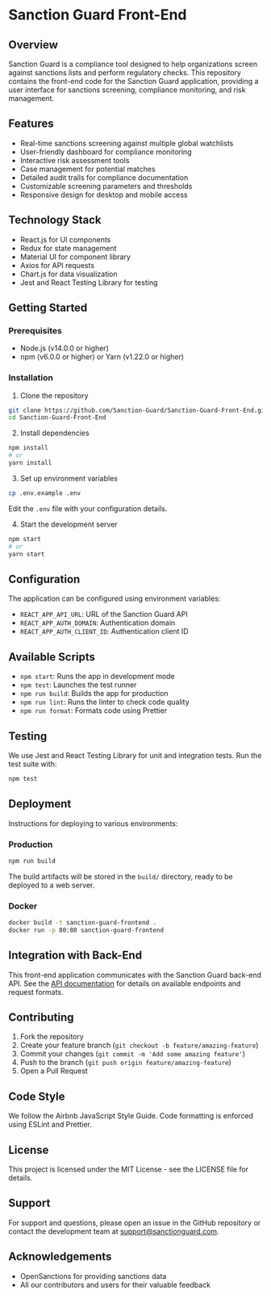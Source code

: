 # Sanction Guard Front-End

## Overview
Sanction Guard is a compliance tool designed to help organizations screen against sanctions lists and perform regulatory checks. This repository contains the front-end code for the Sanction Guard application, providing a user interface for sanctions screening, compliance monitoring, and risk management.

## Features
- Real-time sanctions screening against multiple global watchlists
- User-friendly dashboard for compliance monitoring
- Interactive risk assessment tools
- Case management for potential matches
- Detailed audit trails for compliance documentation
- Customizable screening parameters and thresholds
- Responsive design for desktop and mobile access

## Technology Stack
- React.js for UI components
- Redux for state management
- Material UI for component library
- Axios for API requests
- Chart.js for data visualization
- Jest and React Testing Library for testing

## Getting Started

### Prerequisites
- Node.js (v14.0.0 or higher)
- npm (v6.0.0 or higher) or Yarn (v1.22.0 or higher)

### Installation
1. Clone the repository
```bash
git clone https://github.com/Sanction-Guard/Sanction-Guard-Front-End.git
cd Sanction-Guard-Front-End
```

2. Install dependencies
```bash
npm install
# or
yarn install
```

3. Set up environment variables
```bash
cp .env.example .env
```
Edit the `.env` file with your configuration details.

4. Start the development server
```bash
npm start
# or
yarn start
```

## Configuration
The application can be configured using environment variables:
- `REACT_APP_API_URL`: URL of the Sanction Guard API
- `REACT_APP_AUTH_DOMAIN`: Authentication domain
- `REACT_APP_AUTH_CLIENT_ID`: Authentication client ID

## Available Scripts
- `npm start`: Runs the app in development mode
- `npm test`: Launches the test runner
- `npm run build`: Builds the app for production
- `npm run lint`: Runs the linter to check code quality
- `npm run format`: Formats code using Prettier

## Testing
We use Jest and React Testing Library for unit and integration tests. Run the test suite with:
```bash
npm test
```

## Deployment
Instructions for deploying to various environments:

### Production
```bash
npm run build
```
The build artifacts will be stored in the `build/` directory, ready to be deployed to a web server.

### Docker
```bash
docker build -t sanction-guard-frontend .
docker run -p 80:80 sanction-guard-frontend
```

## Integration with Back-End
This front-end application communicates with the Sanction Guard back-end API. See the [API documentation](https://github.com/Sanction-Guard/Sanction-Guard-API) for details on available endpoints and request formats.

## Contributing
1. Fork the repository
2. Create your feature branch (`git checkout -b feature/amazing-feature`)
3. Commit your changes (`git commit -m 'Add some amazing feature'`)
4. Push to the branch (`git push origin feature/amazing-feature`)
5. Open a Pull Request

## Code Style
We follow the Airbnb JavaScript Style Guide. Code formatting is enforced using ESLint and Prettier.

## License
This project is licensed under the MIT License - see the LICENSE file for details.

## Support
For support and questions, please open an issue in the GitHub repository or contact the development team at support@sanctionguard.com.

## Acknowledgements
- OpenSanctions for providing sanctions data
- All our contributors and users for their valuable feedback

